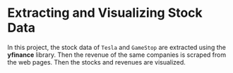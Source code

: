 # Extracting and Visualizing Stock Data
In this project, the stock data of `Tesla` and `GameStop` are extracted using the **yfinance** library. Then the revenue of the same companies is scraped from the web pages. Then the stocks and revenues are visualized.

